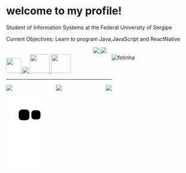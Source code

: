 


<!--
**Gustavo-Correia/Gustavo-Correia** is a ✨ _special_ ✨ repository because its `README.md` (this file) appears on your GitHub profile.

Here are some ideas to get you started:

- 🔭 I’m currently working on ...
- 🌱 I’m currently learning ...
- 👯 I’m looking to collaborate on ...
- 🤔 I’m looking for help with ...
- 💬 Ask me about ...
- 📫 How to reach me: ...
- 😄 Pronouns: ...
- ⚡ Fun fact: ...
-->

<h1>
welcome to my profile!
</h1>
  
<p> Student of Information Systems at the Federal University of Sergipe </p>
  <p> Current Objectives: Learn to program Java,JavaScript and ReactNative</p> 
<div align="center">
  <a href="https://github.com/Gustavo-Correia">
  <img height="150em" src="https://github-readme-stats.vercel.app/api?username=Gustavo-Correia&show_icons=true&theme=cobalt&include_all_commits=true&count_private=true"/>
  <img height="150em"  src="https://github-readme-stats.vercel.app/api/top-langs/?username=Gustavo-Correia&layout=compact&langs_count=7&theme=cobalt"/>
</div>
  
  
 <img align="right" alt="fotinha" src="https://cdn.discordapp.com/attachments/838041895354761296/941862355527147560/GATO.jpg" width="220px" height="220px"> 
  
  
  
  <div align="left">
<img width="40px" height="40px" src="https://cdn.jsdelivr.net/gh/devicons/devicon/icons/javascript/javascript-original.svg">
<img width="45px' height="50px" src="https://cdn.jsdelivr.net/gh/devicons/devicon/icons/c/c-original.svg">
<img width="53px" height="50px" src="https://cdn.jsdelivr.net/gh/devicons/devicon/icons/css3/css3-original-wordmark.svg">
<img width="53px" height="50px" src="https://cdn.jsdelivr.net/gh/devicons/devicon/icons/html5/html5-original-wordmark.svg">

  </div>
  
  <hr>
  
<div>
 
  
  
  <a  href="https://www.instagram.com/luis_gustavo2901/"> <img src="https://img.shields.io/badge/Instagram-E4405F?style=for-the-badge&logo=instagram&logoColor=white"  target="_blank" align="right">
   
    
    
 <a href="mailto:contatogucorreia2901@gmail.com/"> <img src="https://img.shields.io/badge/Gmail-D14836?style=for-the-badge&logo=gmail&logoColor=black" target="_blank" align="left">
    <div align="center">
   <a href="https://www.linkedin.com/in/gustavo-correia-2901/"> <img src="https://img.shields.io/badge/LinkedIn-0077B5?style=for-the-badge&logo=linkedin&logoColor=white" target="_blank" >
     </div>
</div>
  
  
 ![Snake animation](https://github.com/rafaballerini/rafaballerini/blob/output/github-contribution-grid-snake.svg)
  
